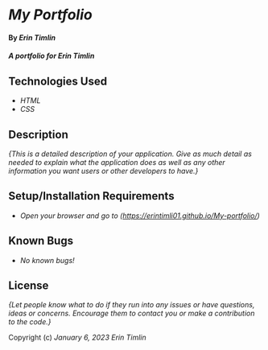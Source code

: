 # _My Portfolio_

#### By _**Erin Timlin**_

#### _A portfolio for Erin Timlin_

## Technologies Used

* _HTML_
* _CSS_

## Description

_{This is a detailed description of your application. Give as much detail as needed to explain what the application does as well as any other information you want users or other developers to have.}_

## Setup/Installation Requirements

* _Open your browser and go to (https://erintimli01.github.io/My-portfolio/)_


## Known Bugs

* _No known bugs!_


## License

_{Let people know what to do if they run into any issues or have questions, ideas or concerns.  Encourage them to contact you or make a contribution to the code.}_

Copyright (c) _January 6, 2023_ _Erin Timlin_